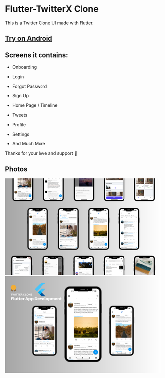 # Flutter-TwitterX Clone 

This is a Twitter Clone UI made with Flutter.

## [Try on Android](https://drive.google.com/file/d/10-a4VH-XOepbirG7_0VksYwz_zehzwO6/view?usp=sharing)

<!-- **Packages we are using:**

- flutter_svg: [link](https://pub.dev/packages/flutter_svg)


### Video Preview of Final UI

![Preview](/intro.gif) -->

## Screens it contains:

* Onboarding

* Login

* Forgot Password

* Sign Up

* Home Page / Timeline

* Tweets

* Profile 

* Settings

* And Much More

 Thanks for your love and support 🙏 

## Photos
![Preview](1.png)
![Preview](2.png)
<!-- ![Preview](3.png)
![Preview](4.png)
![Preview](5.png)
![Preview](6.png)
![Preview](7.png) -->
